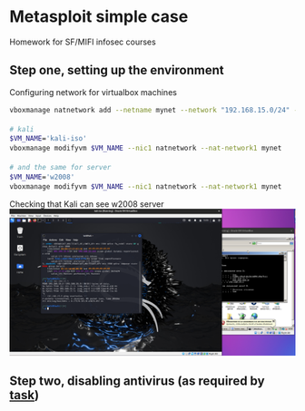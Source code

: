 # Metasploit simple case

Homework for SF/MIFI infosec courses

## Step one, setting up the environment

Configuring network for virtualbox machines
```bash
vboxmanage natnetwork add --netname mynet --network "192.168.15.0/24" --enable --dhcp on

# kali
$VM_NAME='kali-iso'
vboxmanage modifyvm $VM_NAME --nic1 natnetwork --nat-network1 mynet

# and the same for server
$VM_NAME='w2008'
vboxmanage modifyvm $VM_NAME --nic1 natnetwork --nat-network1 mynet
```

Checking that Kali can see w2008 server
![](./screenshots/01_vms-are-in-the-same-network-and-see-each-other.png)

## Step two, disabling antivirus (as required by [task](the_task.md))
